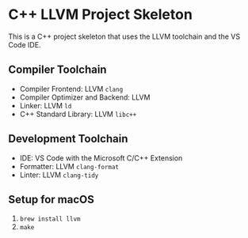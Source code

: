 # C++ LLVM Project Skeleton

This is a C++ project skeleton that uses the LLVM toolchain and the VS Code IDE.

## Compiler Toolchain
- Compiler Frontend: LLVM `clang`
- Compiler Optimizer and Backend: LLVM
- Linker: LLVM `ld`
- C++ Standard Library: LLVM `libc++`

## Development Toolchain
- IDE: VS Code with the Microsoft C/C++ Extension
- Formatter: LLVM `clang-format`
- Linter: LLVM `clang-tidy`

## Setup for macOS

1. `brew install llvm`
2. `make`
